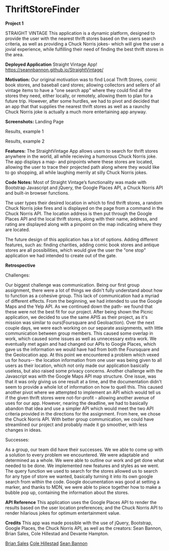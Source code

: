 # ThriftStoreFinder
**Project 1**

STRAIGHT VINTAGE
This application is a dynamic platform, designed to provide the user with the nearest thrift stores based on the users search criteria, as well as providing a Chuck Norris jokes- which will give the user a jovial experience, while fulfilling their need of finding the best thrift stores in the area. 

**Deployed Application**
Straight Vintage App! 
https://seannbannon.github.io/StraightVintage/




**Motivation:**
Our original motivation was to find Local Thrift Stores, comic book stores, and baseball card stores; allowing collectors and sellers of all vintage items to have a "one search app" where they could find all the stores they need, either locally, or remotely, allowing them to plan for a future trip. However, after some hurdles, we had to pivot and decided that an app that that supplies the nearest thrift stores as well as a raunchy Chuck Norris joke is actually a much more entertaining app anyway.

**Screenshots:**
Landing Page

Results, example 1

Results, example 2

**Features:**
The StraightVintage App allows users to search for thrift stores anywhere in the world, all while recieving a humorous Chuck Norris joke. The app displays a map- and pinpoints where these stores are located, allowing the user to trace their projected path along where they would like to go shopping, all while laughing merrily at silly Chuck Norris jokes. 

**Code Notes:**
Most of Straight Vintage’s functionality was made with Bootstrap Javascript and jQuery, the Google Places API, a Chuck Norris API and built-in browser functions.

The user types their desired location in which to find thrift stores, a random Chuck Norris joke fires and is displayed on the page from a command in the Chuck Norris API. The location address is then put through the Google Places API and the local thrift stores, along with their name, address, and rating are displayed along with a pinpoint on the map indicating where they are located. 

The future design of this application has a lot of options. Adding different features, such as: finding charities, adding comic book stores and antique stores are all possibilities, which would give the user the "one stop" application we had intended to create out of the gate. 



**Retrospective**

Challenges:

Our biggest challenge was communication. Being our first group assignment, there were a lot of things we didn't fully understand about how to function as a cohesive group. This lack of communication had a myriad of different effects. From the beginning, we had intended to use the Google Maps and the Yelp API. As we continued down the path- we found that these were not the best fit for our project. After being shown the Picnic application, we decided to use the same APIS as their project, as it's mission was similar to ours(Foursquare and Geoloaction). Over the next couple days, we were each working on our separate assignments, with little communication between group members. This caused some overlap in work, which caused some issues as well as unnecessary extra work. We eventually met again and had changed our APIs to Google Places, which gave us the information we would have had from both the Foursquare and the Geolocation app. At this point we encountered a problem which vexed us for hours-- the location information from one user was being given to all users as their location, which not only made our application basically useless, but also raised some privacy concerns. Another challenge with the Javascript was with the Google Maps API map structure. One issue, was that it was only giving us one result at a time, and the documentation didn't seem to provide a whole lot of information on how to quell this. This caused another pivot where we attempted to implement an API which would tell us if the given thrift stores were not-for-profit - allowing another avenue of uses for our app. However, nearing the deadline, we had to basically abandon that idea and use a simpler API which would meet the two API criteria provided in the directions for the assignment. From here, we chose the Chuck Norris API. With better group communication, we could have streamlined our project and probably made it go smoother, with less changes in ideas. 





Successes:


As a group, our team did have their successes. We we able to come up with a solution to every problem we encountered. We were adaptable and determined as a whole. We were able to outline our work and get done what needed to be done. We implemented new features and styles as we went. The query function we used to search for the stores allowed us to search for any type of store we wanted, basically turning it into its own google search from within the code. Google documentation was good at setting a marker, and thanks to MDN, we were able to piece together how to make a bubble pop up, containing the information about the stores. 

**API Reference**
This application uses the Google Places API to render the results based on the user location preferences; and the Chuck Norris API to render hilarious jokes for optimum entertainment value. 

**Credits**
This app was made possible with the use of jQuery, Bootstrap, Google Places, the Chuck Norris API, as well as the creators: Sean Bannon, Brian Sales, Cole Hillestad and Devante Hampton. 


[Brian Sales](https://github.com/BrianSales)
[Cole Hillestad](https://github.com/Chillestad)
[Sean Bannon](https://github.com/seannbannon)
